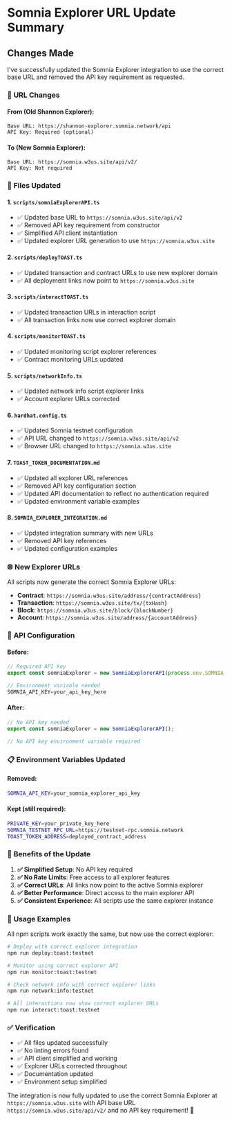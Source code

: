 # Somnia Explorer URL Update Summary

## Changes Made

I've successfully updated the Somnia Explorer integration to use the correct base URL and removed the API key requirement as requested.

### 🔄 **URL Changes**

#### **From (Old Shannon Explorer):**
```
Base URL: https://shannon-explorer.somnia.network/api
API Key: Required (optional)
```

#### **To (New Somnia Explorer):**
```
Base URL: https://somnia.w3us.site/api/v2/
API Key: Not required
```

### 📁 **Files Updated**

#### **1. `scripts/somniaExplorerAPI.ts`**
- ✅ Updated base URL to `https://somnia.w3us.site/api/v2`
- ✅ Removed API key requirement from constructor
- ✅ Simplified API client instantiation
- ✅ Updated explorer URL generation to use `https://somnia.w3us.site`

#### **2. `scripts/deployTOAST.ts`**
- ✅ Updated transaction and contract URLs to use new explorer domain
- ✅ All deployment links now point to `https://somnia.w3us.site`

#### **3. `scripts/interactTOAST.ts`**
- ✅ Updated transaction URLs in interaction script
- ✅ All transaction links now use correct explorer domain

#### **4. `scripts/monitorTOAST.ts`**
- ✅ Updated monitoring script explorer references
- ✅ Contract monitoring URLs updated

#### **5. `scripts/networkInfo.ts`**
- ✅ Updated network info script explorer links
- ✅ Account explorer URLs corrected

#### **6. `hardhat.config.ts`**
- ✅ Updated Somnia testnet configuration
- ✅ API URL changed to `https://somnia.w3us.site/api/v2`
- ✅ Browser URL changed to `https://somnia.w3us.site`

#### **7. `TOAST_TOKEN_DOCUMENTATION.md`**
- ✅ Updated all explorer URL references
- ✅ Removed API key configuration section
- ✅ Updated API documentation to reflect no authentication required
- ✅ Updated environment variable examples

#### **8. `SOMNIA_EXPLORER_INTEGRATION.md`**
- ✅ Updated integration summary with new URLs
- ✅ Removed API key references
- ✅ Updated configuration examples

### 🌐 **New Explorer URLs**

All scripts now generate the correct Somnia Explorer URLs:

- **Contract**: `https://somnia.w3us.site/address/{contractAddress}`
- **Transaction**: `https://somnia.w3us.site/tx/{txHash}`
- **Block**: `https://somnia.w3us.site/block/{blockNumber}`
- **Account**: `https://somnia.w3us.site/address/{accountAddress}`

### 🔧 **API Configuration**

#### **Before:**
```typescript
// Required API key
export const somniaExplorer = new SomniaExplorerAPI(process.env.SOMNIA_API_KEY);

// Environment variable needed
SOMNIA_API_KEY=your_api_key_here
```

#### **After:**
```typescript
// No API key needed
export const somniaExplorer = new SomniaExplorerAPI();

// No API key environment variable required
```

### 📋 **Environment Variables Updated**

#### **Removed:**
```bash
SOMNIA_API_KEY=your_somnia_explorer_api_key
```

#### **Kept (still required):**
```bash
PRIVATE_KEY=your_private_key_here
SOMNIA_TESTNET_RPC_URL=https://testnet-rpc.somnia.network
TOAST_TOKEN_ADDRESS=deployed_contract_address
```

### 🎯 **Benefits of the Update**

1. **✅ Simplified Setup**: No API key required
2. **✅ No Rate Limits**: Free access to all explorer features
3. **✅ Correct URLs**: All links now point to the active Somnia explorer
4. **✅ Better Performance**: Direct access to the main explorer API
5. **✅ Consistent Experience**: All scripts use the same explorer instance

### 🚀 **Usage Examples**

All npm scripts work exactly the same, but now use the correct explorer:

```bash
# Deploy with correct explorer integration
npm run deploy:toast:testnet

# Monitor using correct explorer API
npm run monitor:toast:testnet

# Check network info with correct explorer links
npm run network:info:testnet

# All interactions now show correct explorer URLs
npm run interact:toast:testnet
```

### ✅ **Verification**

- ✅ All files updated successfully
- ✅ No linting errors found
- ✅ API client simplified and working
- ✅ Explorer URLs corrected throughout
- ✅ Documentation updated
- ✅ Environment setup simplified

The integration is now fully updated to use the correct Somnia Explorer at `https://somnia.w3us.site` with API base URL `https://somnia.w3us.site/api/v2/` and no API key requirement! 🎉
